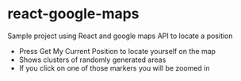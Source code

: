 # react-google-maps
Sample project using React and google maps API to locate a position

* Press Get My Current Position to locate yourself on the map
* Shows clusters of randomly generated areas
* If you click on one of those markers you will be zoomed in
